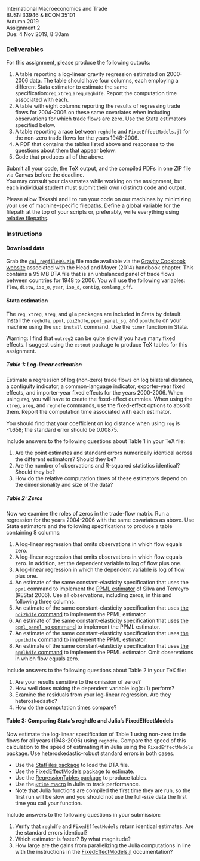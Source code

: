 International Macroeconomics and Trade\
BUSN 33946 & ECON 35101\
Autumn 2019\
Assignment 2\
Due: 4 Nov 2019, 8:30am

### Deliverables

For this assignment, please produce the following outputs:

1.  A table reporting a log-linear gravity regression estimated on 2000-2006 data. 
    The table should have four columns, each employing a different Stata estimator to estimate the same specification:`reg`,`xtreg`,`areg`,`reghdfe`.
    Report the computation time associated with each.
2.  A table with eight columns reporting the results of regressing trade flows for 2004-2006 on these same covariates when including observations for which trade flows are zero.
    Use the Stata estimators specified below.
3.  A table reporting a race between `reghdfe` and `FixedEffectModels.jl` for the non-zero trade flows for the years 1948-2006.
4.  A PDF that contains the tables listed above and responses to the questions about them that appear below.
5.  Code that produces all of the above.

Submit all your code, the TeX output, and the compiled PDFs in one ZIP file via Canvas before the deadline.\
You may consult your classmates while working on the assignment, but each individual student must submit their own (distinct) code and output.

Please allow Takashi and I to run your code on our machines by minimizing
your use of machine-specific filepaths.
Define a global variable for the filepath at the top of your scripts or, preferably, write everything using [relative filepaths](https://help.github.com/articles/about-readmes/#relative-links-and-image-paths-in-readme-files).

### Instructions

#### Download data

Grab the [`col_regfile09.zip`](http://econ.sciences-po.fr/sites/default/files/file/tmayer/data/col_regfile09.zip) file made available via the [Gravity Cookbook website](https://sites.google.com/site/hiegravity/data-sources) associated with the Head and Mayer (2014) handbook chapter.
This contains a 95 MB DTA file that is an unbalanced panel of trade flows between countries for 1948 to 2006.
You will use the following variables:
 `flow`, `distw`, `iso_o`, `year`, `iso_d`, `contig`, `comlang_off`.

#### Stata estimation

The `reg`, `xtreg`, `areg`, and `glm` packages are included in Stata by default.
Install the `reghdfe`, `ppml`, `poi2hdfe`, `ppml_panel_sg`, and `ppmlhdfe` on your machine using the `ssc install` command.
Use the `timer` function in Stata.

Warning: 
I find that `outreg2` can be quite slow if you have many fixed effects.
I suggest using the `estout` package to produce TeX tables for this assignment.

##### Table 1: Log-linear estimation

Estimate a regression of log (non-zero) trade flows on log bilateral distance, a contiguity indicator, a common-language indicator, exporter-year fixed effects, and importer-year fixed effects for the years 2000-2006.
When using `reg`, you will have to create the fixed-effect dummies.
When using the `xtreg`, `areg`, and `reghdfe` commands, use the fixed-effect options to absorb them.
Report the computation time associated with each estimator.

You should find that your coefficient on log distance when using `reg` is -1.658; the standard error should be 0.00875.

Include answers to the following questions about Table 1 in your TeX file:

1.  Are the point estimates and standard errors numerically identical
    across the different estimators? Should they be?
2.  Are the number of observations and R-squared statistics identical?
    Should they be?
3.  How do the relative computation times of these estimators depend on
    the dimensionality and size of the data?

##### Table 2: Zeros

Now we examine the roles of zeros in the trade-flow matrix. Run a
regression for the years 2004-2006 with the same covariates as above.
Use Stata estimators and the following specifications to produce a table
containing 8 columns:

1.  A log-linear regression that omits observations in which flow equals zero.
2.  A log-linear regression that omits observations in which flow equals zero.
	In addition, set the dependent variable to log of flow plus one.
3.  A log-linear regression in which the dependent variable is log of flow plus one.
4.  An estimate of the same constant-elasticity specification that uses the `ppml` command to implement the [PPML estimator](http://personal.lse.ac.uk/tenreyro/LGW.html) of Silva and Tenreyro (REStat 2006). Use all observations, including zeros, in this and following three columns.
5.  An estimate of the same constant-elasticity specification that uses [the `poi2hdfe` command](https://ideas.repec.org/c/boc/bocode/s457777.html) to implement the PPML estimator.
6.  An estimate of the same constant-elasticity specification that uses [the `ppml_panel_sg` command](https://ideas.repec.org/c/boc/bocode/s458249.html) to implement the PPML estimator.
7.  An estimate of the same constant-elasticity specification that uses [the `ppmlhdfe` command](http://scorreia.com/software/ppmlhdfe/) to implement the PPML estimator.
8.  An estimate of the same constant-elasticity specification that uses [the `ppmlhdfe` command](http://scorreia.com/software/ppmlhdfe/) to implement the PPML estimator. Omit observations in which flow equals zero.

Include answers to the following questions about Table 2 in your TeX
file:

1.  Are your results sensitive to the omission of zeros?
2.  How well does making the dependent variable log(x+1) perform?
3.  Examine the residuals from your log-linear regression. Are they heteroskedastic?
4.  How do the computation times compare?

#### Table 3: Comparing Stata’s reghdfe and Julia’s FixedEffectModels

Now estimate the log-linear specification of Table 1 using non-zero trade flows for all years (1948-2006) using `reghdfe`.
Compare the speed of this calculation to the speed of estimating it in Julia using the `FixedEffectModels` package.
Use heteroskedastic-robust standard errors in both cases.

-   Use the [StatFiles package](https://github.com/queryverse/StatFiles.jl) to load the
    DTA file.
-   Use the [FixedEffectModels package](https://github.com/matthieugomez/FixedEffectModels.jl) to estimate.
-   Use the [RegressionTables package](https://github.com/jmboehm/RegressionTables.jl) to produce tables.
-   Use the [`@time` macro](https://docs.julialang.org/en/v1/manual/performance-tips/index.html) in Julia to track performance.
-   Note that Julia functions are compiled the first time they are run, so the first run will be slow and you should not use the full-size data the first time you call your function.

Include answers to the following questions in your submission:

1.  Verify that `reghdfe` and `FixedEffectModels` return
    identical estimates. Are the standard errors identical?
2.  Which estimator is faster? By what magnitude?
3.  How large are the gains from parallelizing the Julia computations in
    line with the instructions in the [FixedEffectModels.jl](https://github.com/matthieugomez/FixedEffectModels.jl) documentation?

